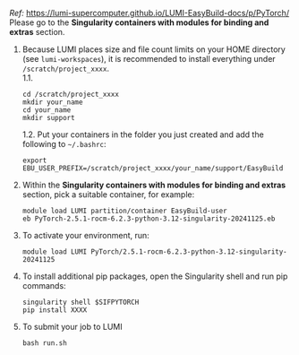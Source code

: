 *Ref:* <https://lumi-supercomputer.github.io/LUMI-EasyBuild-docs/p/PyTorch/>  
Please go to the **Singularity containers with modules for binding and extras** section.

1. Because LUMI places size and file count limits on your HOME directory (see `lumi-workspaces`), it is recommended to install everything under `/scratch/project_xxxx`.  
   1.1.  
   ```
   cd /scratch/project_xxxx
   mkdir your_name
   cd your_name
   mkdir support
   ```  
   1.2. Put your containers in the folder you just created and add the following to `~/.bashrc`:
   ```
   export EBU_USER_PREFIX=/scratch/project_xxxx/your_name/support/EasyBuild
   ```  
2. Within the **Singularity containers with modules for binding and extras** section, pick a suitable container, for example:  
   ```
   module load LUMI partition/container EasyBuild-user
   eb PyTorch-2.5.1-rocm-6.2.3-python-3.12-singularity-20241125.eb
   ```  
3. To activate your environment, run:  
   ```
   module load LUMI PyTorch/2.5.1-rocm-6.2.3-python-3.12-singularity-20241125
   ```  
4. To install additional pip packages, open the Singularity shell and run pip commands:  
   ```
   singularity shell $SIFPYTORCH
   pip install XXXX
   ```
5. To submit your job to LUMI
    ```
   bash run.sh
   ```